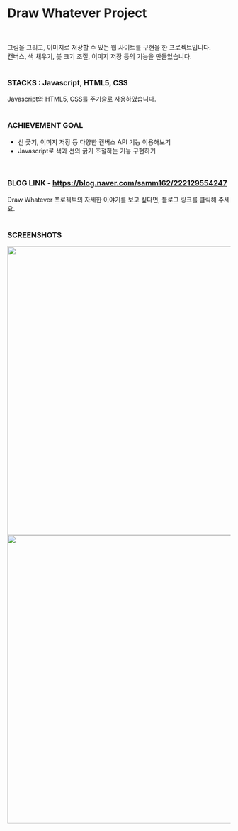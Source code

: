 # Draw Whatever Project
<br>  
  
그림을 그리고, 이미지로 저장할 수 있는 웹 사이트를 구현을 한 프로젝트입니다.  
캔버스, 색 채우기, 붓 크기 조절, 이미지 저장 등의 기능을 만들었습니다.  
<br>
  
### STACKS : Javascript, HTML5, CSS
  
Javascript와 HTML5, CSS를 주기술로 사용하였습니다.
<br>
<br>  
  
### ACHIEVEMENT GOAL
  
- 선 긋기, 이미지 저장 등 다양한 캔버스 API 기능 이용해보기
- Javascript로 색과 선의 굵기 조절하는 기능 구현하기    
<br>

### BLOG LINK - https://blog.naver.com/samm162/222129554247
  
Draw Whatever 프로젝트의 자세한 이야기를 보고 싶다면, 블로그 링크를 클릭해 주세요. 
<br>
<br>

### SCREENSHOTS
  
<div>
<img src="https://user-images.githubusercontent.com/67185299/101288602-bfad5b00-383a-11eb-8f50-a29fe0c42e9a.png" width="650"></img>
<img src="https://user-images.githubusercontent.com/67185299/101288598-be7c2e00-383a-11eb-9079-9dce8a70fc58.png" width="650"></img>
</div>
  



